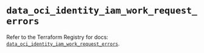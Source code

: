 # `data_oci_identity_iam_work_request_errors`

Refer to the Terraform Registry for docs: [`data_oci_identity_iam_work_request_errors`](https://registry.terraform.io/providers/oracle/oci/7.19.0/docs/data-sources/identity_iam_work_request_errors).
